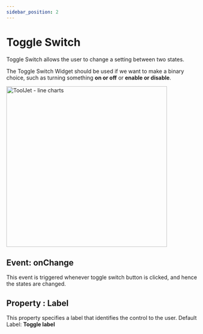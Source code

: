 ```yaml
---
sidebar_position: 2
---
```


# Toggle Switch

Toggle Switch allows the user to change a setting between two states.

The Toggle Switch Widget should be used if we want to make a binary choice, 
such as turning something **on or off** or **enable or disable**.

<img class="screenshot-full" src="/img/widgets/toggle-switch/toggle-switch.gif" alt="ToolJet - line charts" height="420"/>


## Event: onChange
This event is triggered whenever toggle switch button is clicked, and hence the
states are changed.

## Property : Label
This property specifies a label that identifies the control to the user.
Default Label: **Toggle label**